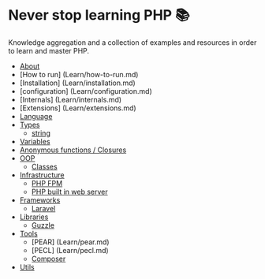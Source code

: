 # Never stop learning PHP :books:

Knowledge aggregation and a collection of examples and resources in order to learn and master PHP.

* [About](Learn/about.md)
* [How to run] (Learn/how-to-run.md)
* [Installation] (Learn/installation.md)
* [configuration] (Learn/configuration.md)
* [Internals] (Learn/internals.md)
* [Extensions] (Learn/extensions.md)
* [Language](Learn/Language)
 * [Types](Learn/Language/Types)
   * [string](Learn/Language/Types/string.md)
 * [Variables](Learn/Language/variables.md)
 * [Anonymous functions / Closures](Learn/Language/anonymous-functions-closures.md)
* [OOP](Learn/OOP/)
  * [Classes](Learn/OOP/classes.md)
* [Infrastructure](Learn/Infrastructure)
  * [PHP FPM](Learn/Infrastructure/php-fpm.md)
  * [PHP built in web server](Learn/Infrastructure/php-built-in-web-server.md)
* [Frameworks](Learn/Frameworks)
  * [Laravel](Learn/Frameworks/laravel.md)
* [Libraries](Learn/Libraries)
  * [Guzzle](Learn/Libraries/guzzle.md)
* [Tools](Learn/Tools)
  * [PEAR] (Learn/pear.md)
  * [PECL] (Learn/pecl.md)
  * [Composer](Learn/Tools/composer.md)
* [Utils](Learn/utils.md)


